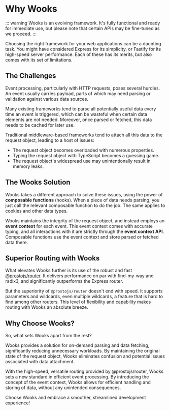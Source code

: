# Why Wooks

::: warning
Wooks is an evolving framework. It's fully functional and ready for immediate use, but please note that certain APIs may be fine-tuned as we proceed.
:::

Choosing the right framework for your web applications can be a daunting task. You might have considered Express for its simplicity, or Fastify for its high-speed server performance. Each of these has its merits, but also comes with its set of limitations.

## The Challenges

Event processing, particularly with HTTP requests, poses several hurdles. An event usually carries payload, parts of which may need parsing or validation against various data sources.

Many existing frameworks tend to parse all potentially useful data every time an event is triggered, which can be wasteful when certain data elements are not needed. Moreover, once parsed or fetched, this data needs to be cached for later use.

Traditional middleware-based frameworks tend to attach all this data to the request object, leading to a host of issues:

- The request object becomes overloaded with numerous properties.
- Typing the request object with TypeScript becomes a guessing game.
- The request object's widespread use may unintentionally result in memory leaks.

## The Wooks Solution

Wooks takes a different approach to solve these issues, using the power of **composable functions** (hooks). When a piece of data needs parsing, you just call the relevant composable function to do the job. The same applies to cookies and other data types.

Wooks maintains the integrity of the request object, and instead employs an **event context** for each event. This event context comes with accurate typing, and all interactions with it are strictly through the **event context API**. Composable functions use the event context and store parsed or fetched data there.

## Superior Routing with Wooks

What elevates Wooks further is its use of the robust and fast [@prostojs/router](https://github.com/prostojs/router). It delivers performance on par with find-my-way and radix3, and significantly outperforms the Express router.

But the superiority of `@prostojs/router` doesn't end with speed. It supports parameters and wildcards, even multiple wildcards, a feature that is hard to find among other routers. This level of flexibility and capability makes routing with Wooks an absolute breeze.

## Why Choose Wooks?

So, what sets Wooks apart from the rest?

Wooks provides a solution for on-demand parsing and data fetching, significantly reducing unnecessary workloads. By maintaining the original state of the request object, Wooks eliminates confusion and potential issues associated with data attachment.

With the high-speed, versatile routing provided by @prostojs/router, Wooks sets a new standard in efficient event processing. By introducing the concept of the event context, Wooks allows for efficient handling and storing of data, without any unintended consequences.

Choose Wooks and embrace a smoother, streamlined development experience!
